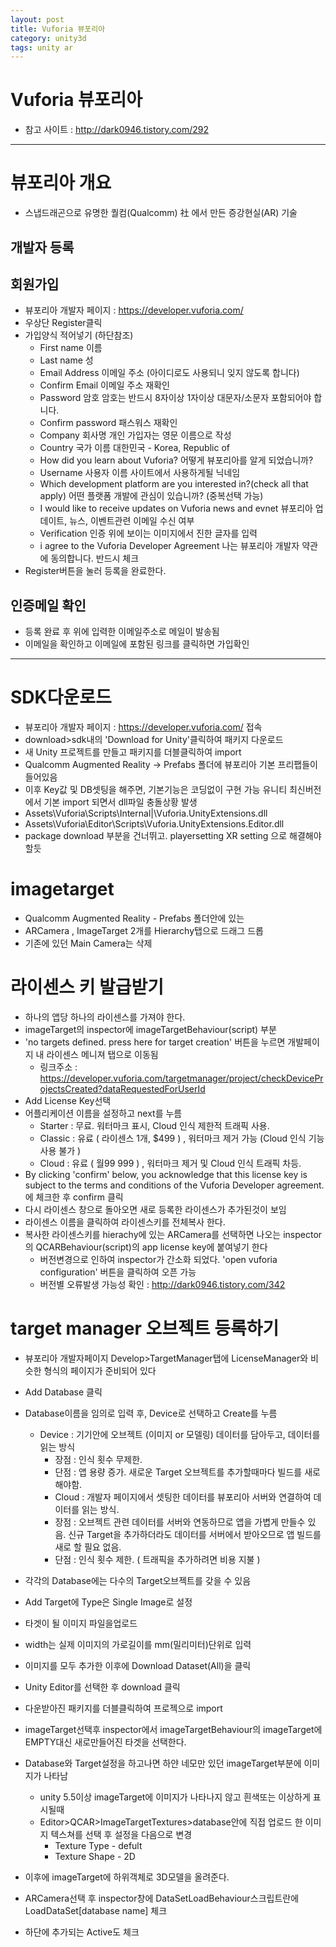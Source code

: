 ```yaml
---
layout: post
title: Vuforia 뷰포리아
category: unity3d
tags: unity ar
---
```


# Vuforia 뷰포리아

* 참고 사이트 : http://dark0946.tistory.com/292

---

# 뷰포리아 개요 
* 스냅드래곤으로 유명한 퀄컴(Qualcomm) 社 에서 만든 증강현실(AR) 기술
## 개발자 등록 
## 회원가입 
* 뷰포리아 개발자 페이지 : https://developer.vuforia.com/
* 우상단 Register클릭
* 가입양식 적어넣기 (하단참조)
    * First name	이름	
    * Last name	성	
    * Email Address	이메일 주소	(아이디로도 사용되니 잊지 않도록 합니다)
    * Confirm Email	이메일 주소 재확인	
    * Password	암호	암호는 반드시 8자이상 1자이상 대문자/소문자 포함되어야 합니다.
    * Confirm password	패스워스 재확인	
    * Company	회사명	개인 가입자는 영문 이름으로 작성
    * Country	국가 이름	대한민국 - Korea, Republic of
    * How did you learn about Vuforia?	어떻게 뷰포리아를 알게 되었습니까?	
    * Username	사용자 이름	사이트에서 사용하게될 닉네임
    * Which development platform are you interested in?(check all that apply)	어떤 플랫폼 개발에 관심이 있습니까? (중복선택 가능)	
    * I would like to receive updates on Vuforia news and evnet	뷰포리아 업데이트, 뉴스, 이벤트관련 이메일 수신 여부	
    * Verification	인증	위에 보이는 이미지에서 진한 글자를 입력
    * i agree to the Vuforia Developer Agreement	나는 뷰포리아 개발자 약관에 동의합니다.	반드시 체크
* Register버튼을 눌러 등록을 완료한다.
## 인증메일 확인 
* 등록 완료 후 위에 입력한 이메일주소로 메일이 발송됨
* 이메일을 확인하고 이메일에 포함된 링크를 클릭하면 가입확인

---

# SDK다운로드 
* 뷰포리아 개발자 페이지 : https://developer.vuforia.com/ 접속
* download>sdk내의 'Download for Unity'클릭하여 패키지 다운로드
* 새 Unity 프로젝트를 만들고 패키지를 더블클릭하여 import
* Qualcomm Augmented Reality -> Prefabs 폴더에 뷰포리아 기본 프리팹들이 들어있음
* 이후 Key값 및 DB셋팅을 해주면, 기본기능은 코딩없이 구현 가능
 유니티 최신버전에서 기본 import 되면서 dll파일 충돌상황 발생 
* Assets\Vuforia\Scripts\Internal|\Vuforia.UnityExtensions.dll
* Assets\Vuforia\Editor\Scripts\\Vuforia.UnityExtensions.Editor.dll
* package download 부분을 건너뛰고.  playersetting XR setting 으로 해결해야 할듯

# imagetarget 
* Qualcomm Augmented Reality - Prefabs 폴더안에 있는
* ARCamera , ImageTarget 2개를 Hierarchy탭으로 드래그 드롭
* 기존에 있던 Main Camera는 삭제

# 라이센스 키 발급받기 
* 하나의 앱당 하나의 라이센스를 가져야 한다.
* imageTarget의 inspector에 imageTargetBehaviour(script) 부분
* 'no targets defined. press here for target creation' 버튼을 누르면 개발페이지 내 라이센스 메니져 탭으로 이동됨
  * 링크주소 : https://developer.vuforia.com/targetmanager/project/checkDeviceProjectsCreated?dataRequestedForUserId
* Add License Key선택
* 어플리케이션 이름을 설정하고 next를 누름
    * Starter : 무료. 워터마크 표시, Cloud 인식 제한적 트래픽 사용.
    * Classic : 유료 ( 라이센스 1개, $499 ) , 워터마크 제거 가능 (Cloud 인식 기능 사용 불가 )
    * Cloud : 유료 ( 월$99 ~$999 ) , 워터마크 제거 및 Cloud 인식 트래픽 차등.
* By clicking 'confirm' below, you acknowledge that this license key is subject to the terms and conditions of the Vuforia Developer agreement.에 체크한 후 confirm 클릭
* 다시 라이센스 창으로 돌아오면 새로 등록한 라이센스가 추가된것이 보임
* 라이센스 이름을 클릭하여 라이센스키를 전체복사 한다.
* 복사한 라이센스키를 hierachy에 있는 ARCamera를 선택하면 나오는 inspector의 QCARBehaviour(script)의 app license key에 붙여넣기 한다
  * 버전변경으로 인하여 inspector가 간소화 되었다. 'open vuforia configuration' 버튼을 클릭하여 오픈 가능
  * 버전별 오류발생 가능성 확인 : http://dark0946.tistory.com/342

# target manager 오브젝트 등록하기 
* 뷰포리아 개발자페이지 Develop>TargetManager탭에 LicenseManager와 비슷한 형식의 페이지가 준비되어 있다
* Add Database 클릭
* Database이름을 임의로 입력 후, Device로 선택하고 Create를 누름
  * Device : 기기안에 오브젝트 (이미지 or 모델링) 데이터를 담아두고, 데이터를 읽는 방식
    * 장점 : 인식 횟수 무제한.
    * 단점 : 앱 용량 증가. 새로운 Target 오브젝트를 추가할때마다 빌드를 새로 해야함.
    * Cloud : 개발자 페이지에서 셋팅한 데이터를 뷰포리아 서버와 연결하여 데이터를 읽는 방식.
    * 장점 : 오브젝트 관련 데이터를 서버와 연동하므로 앱을 가볍게 만들수 있음. 신규 Target을 추가하더라도 데이터를 서버에서 받아오므로 앱 빌드를 새로 할 필요 없음.
    * 단점 : 인식 횟수 제한. ( 트래픽을 추가하려면 비용 지불 )
* 각각의 Database에는 다수의 Target오브젝트를 갖을 수 있음
* Add Target에 Type은 Single Image로 설정
* 타겟이 될 이미지 파일을업로드

* width는 실제 이미지의 가로길이를 mm(밀리미터)단위로 입력
* 이미지를 모두 추가한 이후에 Download Dataset(All)을 클릭
* Unity Editor를 선택한 후 download 클릭
* 다운받아진 패키지를 더블클릭하여 프로젝으로 import
* imageTarget선택후 inspector에서 imageTargetBehaviour의 imageTarget에 EMPTY대신 새로만들어진 타겟을 선택한다.
* Database와 Target설정을 하고나면 하얀 네모만 있던 imageTarget부분에 이미지가 나타남
  * unity 5.5이상 imageTarget에 이미지가 나타나지 않고 흰색또는 이상하게 표시될때
  * Editor>QCAR>ImageTargetTextures>database안에 직접 업로드 한 이미지 텍스쳐를 선택 후 설정을 다음으로 변경
    * Texture Type - defult
    * Texture Shape - 2D
* 이후에 imageTarget에 하위객체로 3D모델을 올려준다.

* ARCamera선택 후 inspector창에 DataSetLoadBehaviour스크립트란에 LoadDataSet[database name] 체크
* 하단에 추가되는 Active도 체크
